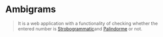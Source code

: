 # Ambigrams
>It is a web application with a functionality of checking whether the entered number is [Strobogrammatic](https://www.geeksforgeeks.org/strobogrammatic-number/ )and [Palindorme](https://en.wikipedia.org/wiki/Palindromic_number) or not.
